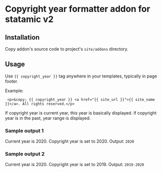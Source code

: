 # Copyright year formatter addon for statamic v2

## Installation
Copy addon's source code to project's `site/addons` directory.

## Usage
Use `{{ copyright_year }}` tag anywhere in your templates, typically in page footer.

Example:
```
 <p>&copy; {{ copyright_year }} <a href="{{ site_url }}">{{ site_name }}</a>. All rights reserved.</p>
```

If copyright year is current year, this year is basically displayed. If copyright year is in the past, year range is displayed.

### Sample output 1
Current year is 2020. Copyright year is set to 2020. Output: `2020`

### Sample output 2
Current year is 2020. Copyright year is set to 2019. Output: `2019-2020`